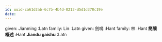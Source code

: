 ```yaml
---
id: uuid-ca61d2ab-6c7b-4b4d-8213-d5d1d370c19e
date: 
---
```


given: Jianming :Latn
family: Lin :Latn
given: 劍鳴 :Hant
family: 林 :Hant
**簡牘概述** :Hant
**Jiandu gaishu** :Latn
